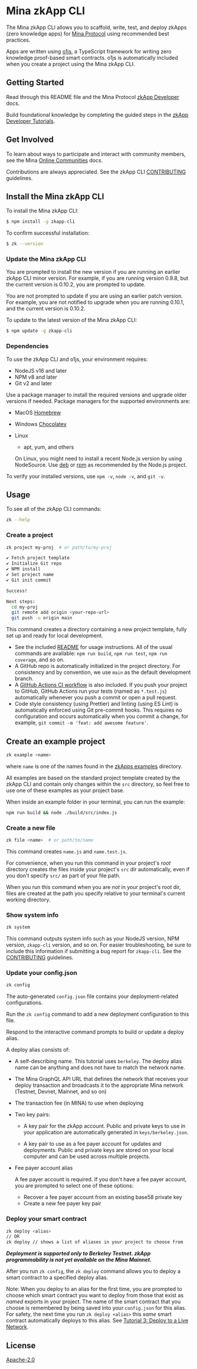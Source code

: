 # Mina zkApp CLI

The Mina zkApp CLI allows you to scaffold, write, test, and deploy zkApps (zero knowledge apps) for [Mina Protocol](https://minaprotocol.com/) using recommended best practices. 

Apps are written using [o1js](https://docs.minaprotocol.com/en/zkapps/o1js-reference), a TypeScript framework for writing zero knowledge proof-based smart contracts. o1js is automatically included when you create a project using the Mina zkApp CLI.

## Getting Started

Read through this README file and the Mina Protocol [zkApp Developer](https://docs.minaprotocol.com/zkapps) docs. 

Build foundational knowledge by completing the guided steps in the [zkApp Developer Tutorials](https://docs.minaprotocol.com/zkapps/tutorials).

## Get Involved

To learn about ways to participate and interact with community members, see the Mina [Online Communities](https://docs.minaprotocol.com/participate/online-communities) docs. 

Contributions are always appreciated. See the zkApp CLI [CONTRIBUTING](https://github.com/o1-labs/zkapp-cli/blob/main/README.md) guidelines.

## Install the Mina zkApp CLI

To install the Mina zkApp CLI:

```sh
$ npm install -g zkapp-cli
```

To confirm successful installation:

```sh
$ zk --version
```

### Update the Mina zkApp CLI

You are prompted to install the new version if you are running an earlier zkApp CLI minor version. For example, if you are running version 0.9.8, but the current version is 0.10.2, you are prompted to update. 

You are not prompted to update if you are using an earlier patch version. For example, you are not notified to upgrade when you are running 0.10.1, and the current version is 0.10.2. 

To update to the latest version of the Mina zkApp CLI:

```sh
$ npm update -g zkapp-cli
```

### Dependencies

To use the zkApp CLI and o1js, your environment requires:

- NodeJS v16 and later
- NPM v8 and later
- Git v2 and later

Use a package manager to install the required versions and upgrade older versions if needed. Package managers for the supported environments are:

- MacOS [Homebrew](https://brew.sh/)
- Windows [Chocolatey](https://chocolatey.org/)
- Linux

  - apt, yum, and others

  On Linux, you might need to install a recent Node.js version by using NodeSource. Use [deb](https://github.com/nodesource/distributions#debinstall) or [rpm](https://github.com/nodesource/distributions#rpminstall) as recommended by the Node.js project.

To verify your installed versions, use `npm -v`, `node -v`, and `git -v`.

## Usage

To see all of the zkApp CLI commands:

```sh
zk --help
```

### Create a project

```sh
zk project my-proj  # or path/to/my-proj

✔ Fetch project template
✔ Initialize Git repo
✔ NPM install
✔ Set project name
✔ Git init commit

Success!

Next steps:
  cd my-proj
  git remote add origin <your-repo-url>
  git push -u origin main
```

This command creates a directory containing a new project template, fully set up and ready for local development.

- See the included [README](templates/project-ts/README.md) for usage instructions.
  All of the usual commands are available: `npm run build`, `npm run test`, `npm run coverage`, and so on.
- A GitHub repo is automatically initialized in the project directory. For consistency and by convention, we use `main` as the default development branch.
- A [GitHub Actions CI workflow](templates/project-ts/.github/workflows/ci.yml) is 
  also included. If you push your project to GitHub, GitHub Actions run your tests (named as `*.test.js`) automatically whenever you push a commit or open a pull request.
- Code style consistency (using Prettier) and linting (using ES Lint) is automatically enforced using Git pre-commit hooks. This requires no configuration and occurs automatically when you commit a change, for example, `git commit -m 'feat: add awesome feature'`.

## Create an example project

```sh
zk example <name>
```

where `name` is one of the names found in the [zkApps examples](https://github.com/o1-labs/docs2/tree/main/examples/zkapps) directory.

All examples are based on the standard project template created by the zkApp CLI and contain only changes within the `src` directory, so feel free to use one of these examples as your project base.

When inside an example folder in your terminal, you can run the example:

```sh
npm run build && node ./build/src/index.js
```

### Create a new file

```sh
zk file <name>  # or path/to/name
```

This command creates `name.js` and `name.test.js`.

For convenience, when you run this command in your project's _root_ directory creates the files inside your project's `src` dir automatically, even if you don't specify `src/` as part of your file path. 

When you run this command when you are _not_ in your project's
root dir, files are created at the path you specify relative to your terminal's current working directory.

### Show system info

```sh
zk system
```

This command outputs system info such as your NodeJS version, NPM version, `zkapp-cli` version, and so on. For easier troubleshooting, be sure to include this information if submitting a bug report for `zkapp-cli`. See the [CONTRIBUTING](https://github.com/o1-labs/zkapp-cli/blob/main/README.md) guidelines.

### Update your config.json

```sh
zk config
```

The auto-generated `config.json` file contains your deployment-related configurations.

Run the `zk config` command to add a new deployment configuration to this file.

Respond to the interactive command prompts to build or update a deploy alias. 

A deploy alias consists of:

- A self-describing name. This tutorial uses `berkeley`. The deploy alias name can be anything and does not have to match the network name.
- The Mina GraphQL API URL that defines the network that receives your deploy transaction and broadcasts it to the appropriate Mina network (Testnet, Devnet, Mainnet, and so on)
- The transaction fee (in MINA) to use when deploying
- Two key pairs:

  - A key pair for the zkApp account. Public and private keys to use in your application are automatically generated in `keys/berkeley.json`.

  - A key pair to use as a fee payer account for updates and deployments. Public and private keys are stored on your local computer and can be used across multiple projects.

- Fee payer account alias 

  A fee payer account is required. If you don't have a fee payer account, you are prompted to select one of these options:

  - Recover a fee payer account from an existing base58 private key
  - Create a new fee payer key pair

### Deploy your smart contract

```sh
zk deploy <alias>
// OR
zk deploy // shows a list of aliases in your project to choose from
```

_**Deployment is supported only to Berkeley Testnet. 
zkApp programmability is not yet available on the Mina Mainnet.**_

After you run `zk config`, the `zk deploy` command allows you to deploy a smart contract to a specified deploy alias. 

Note: When you deploy to an alias for the first time, you are prompted to choose which smart contract you want to deploy from those that exist as _named_ exports in your project. The name of the smart contract that you choose is remembered by being saved into your `config.json` for this alias. For safety, the next time you run `zk deploy <alias>` this _same_ smart contract automatically deploys to this alias. See [Tutorial 3: Deploy to a Live Network](https://docs.minaprotocol.com/zkapps/tutorials/deploying-to-a-network).

## License

[Apache-2.0](https://github.com/o1-labs/zkapp-cli/blob/main/LICENSE)
